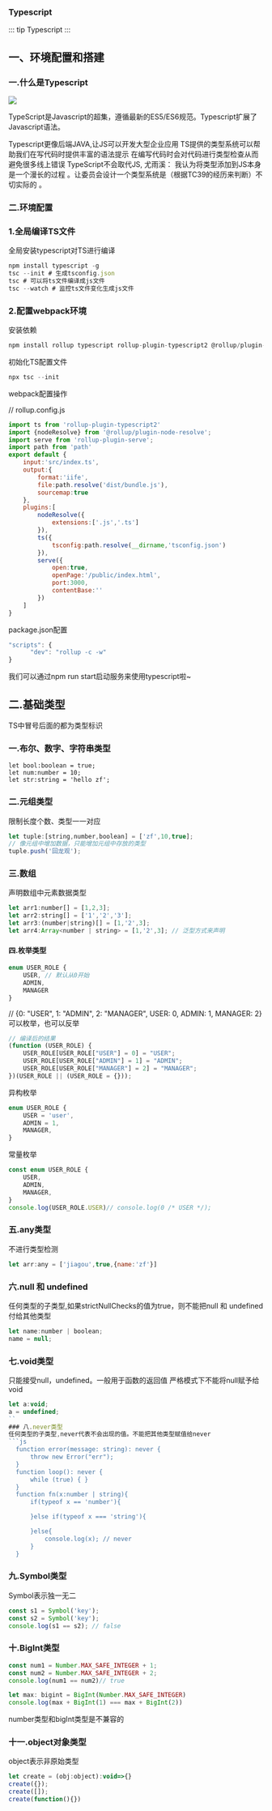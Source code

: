 
### Typescript

::: tip
Typescript
:::

## 一、环境配置和搭建
### 一.什么是Typescript

![](/images/typescript.jpg)

TypeScript是Javascript的超集，遵循最新的ES5/ES6规范。Typescript扩展了Javascript语法。

Typescript更像后端JAVA,让JS可以开发大型企业应用
TS提供的类型系统可以帮助我们在写代码时提供丰富的语法提示
在编写代码时会对代码进行类型检查从而避免很多线上错误
TypeScript不会取代JS, 尤雨溪： 我认为将类型添加到JS本身是一个漫长的过程 。让委员会设计一个类型系统是（根据TC39的经历来判断）不切实际的 。

### 二.环境配置

### 1.全局编译TS文件
全局安装typescript对TS进行编译
```js
npm install typescript -g
tsc --init # 生成tsconfig.json
tsc # 可以将ts文件编译成js文件
tsc --watch # 监控ts文件变化生成js文件
```


### 2.配置webpack环境
安装依赖
```js
npm install rollup typescript rollup-plugin-typescript2 @rollup/plugin-node-resolve rollup-plugin-serve -D
```
初始化TS配置文件
```js
npx tsc --init
```
webpack配置操作

// rollup.config.js
```js
import ts from 'rollup-plugin-typescript2'
import {nodeResolve} from '@rollup/plugin-node-resolve';
import serve from 'rollup-plugin-serve';
import path from 'path'
export default {
    input:'src/index.ts',
    output:{
        format:'iife',
        file:path.resolve('dist/bundle.js'), 
        sourcemap:true
    },
    plugins:[
        nodeResolve({
            extensions:['.js','.ts']
        }),
        ts({
            tsconfig:path.resolve(__dirname,'tsconfig.json')
        }),
        serve({
            open:true,
            openPage:'/public/index.html',
            port:3000,
            contentBase:''
        })
    ]
}
```
package.json配置
```js
"scripts": {
      "dev": "rollup -c -w"
}
```
我们可以通过npm run start启动服务来使用typescript啦~



## 二.基础类型
TS中冒号后面的都为类型标识

### 一.布尔、数字、字符串类型
```
let bool:boolean = true;
let num:number = 10;
let str:string = 'hello zf';
```
### 二.元组类型
限制长度个数、类型一一对应
```js
let tuple:[string,number,boolean] = ['zf',10,true];
// 像元组中增加数据，只能增加元组中存放的类型
tuple.push('回龙观');
```

### 三.数组
声明数组中元素数据类型
```js
let arr1:number[] = [1,2,3];
let arr2:string[] = ['1','2','3'];
let arr3:(number|string)[] = [1,'2',3];
let arr4:Array<number | string> = [1,'2',3]; // 泛型方式来声明
```
#### 四.枚举类型
```js
enum USER_ROLE {
    USER, // 默认从0开始
    ADMIN,
    MANAGER
}
```
// {0: "USER", 1: "ADMIN", 2: "MANAGER", USER: 0, ADMIN: 1, MANAGER: 2}
可以枚举，也可以反举
```js
// 编译后的结果
(function (USER_ROLE) {
    USER_ROLE[USER_ROLE["USER"] = 0] = "USER";
    USER_ROLE[USER_ROLE["ADMIN"] = 1] = "ADMIN";
    USER_ROLE[USER_ROLE["MANAGER"] = 2] = "MANAGER";
})(USER_ROLE || (USER_ROLE = {}));
```
异构枚举
```js
enum USER_ROLE {
    USER = 'user',
    ADMIN = 1,
    MANAGER,
}
```
常量枚举
```js
const enum USER_ROLE {
    USER,
    ADMIN,
    MANAGER,
}
console.log(USER_ROLE.USER)// console.log(0 /* USER */);
```
### 五.any类型
不进行类型检测
```js
let arr:any = ['jiagou',true,{name:'zf'}]
```
### 六.null 和 undefined
任何类型的子类型,如果strictNullChecks的值为true，则不能把null 和 undefined付给其他类型
```js
let name:number | boolean;
name = null;
```
### 七.void类型
只能接受null，undefined。一般用于函数的返回值
严格模式下不能将null赋予给void
```js
let a:void;
a = undefined;
``
### 八.never类型
任何类型的子类型,never代表不会出现的值。不能把其他类型赋值给never
```js
  function error(message: string): never {
      throw new Error("err");
  }
  function loop(): never {
      while (true) { }
  }
  function fn(x:number | string){
      if(typeof x == 'number'){

      }else if(typeof x === 'string'){

      }else{
          console.log(x); // never
      }
  }
```
### 九.Symbol类型
Symbol表示独一无二
```js
const s1 = Symbol('key');
const s2 = Symbol('key');
console.log(s1 == s2); // false
```
### 十.BigInt类型
```js
const num1 = Number.MAX_SAFE_INTEGER + 1;
const num2 = Number.MAX_SAFE_INTEGER + 2;
console.log(num1 == num2)// true

let max: bigint = BigInt(Number.MAX_SAFE_INTEGER)
console.log(max + BigInt(1) === max + BigInt(2))
```
number类型和bigInt类型是不兼容的

### 十一.object对象类型
object表示非原始类型
```js
let create = (obj:object):void=>{}
create({});
create([]);
create(function(){})
```
